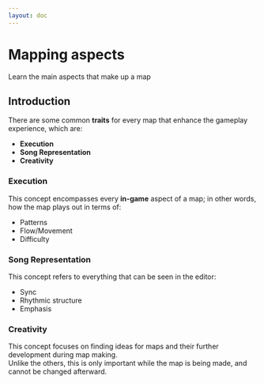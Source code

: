 ```yaml
---
layout: doc
---
```


# Mapping aspects
Learn the main aspects that make up a map

## Introduction
There are some common **traits** for every map that enhance the gameplay experience, which are:
- **Execution**
- **Song Representation**
- **Creativity**

### Execution
This concept encompasses every **in-game** aspect of a map; in other words, how the map plays out in terms of:
- Patterns
- Flow/Movement
- Difficulty

### Song Representation
This concept refers to everything that can be seen in the editor: 
- Sync
- Rhythmic structure
- Emphasis

### Creativity
This concept focuses on finding ideas for maps and their further development during map making.  
Unlike the others, this is only important while the map is being made, and cannot be changed afterward.

